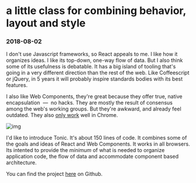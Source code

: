 # a little class for combining behavior, layout and style

### 2018-08-02

I don't use Javascript frameworks, so React appeals to me. I like how it
organizes ideas. I like its top-down, one-way flow of data. But I also think
some of its usefulness is debatable. It has a big island of tooling that's going
in a very different direction than the rest of the web. Like Coffeescript or
jQuery, in 5 years it will probably inspire standards bodies with its best
features.

I also like Web Components, they're great because they offer true, native
encapsulation &nbsp;&mdash;&nbsp; no hacks. They are mostly the result of
consensus among the web's working groups. But they're awkward, and already feel
outdated. They also [only work][1] well in Chrome.

![img](https://raw.githubusercontent.com/hxoht/tonic/addimage/readme-tonic.png)

I'd like to introduce Tonic. It's about 150 lines of code. It combines some of
the goals and ideas of React and Web Components. It works in all browsers. Its
intented to provide the *minimum* of what is needed to organize application
code, the flow of data and accommodate component based architecture.

You can find the project [here][0] on Github.

[0]:https://github.com/hxoht/tonic/
[1]:https://caniuse.com/#search=web%20components
